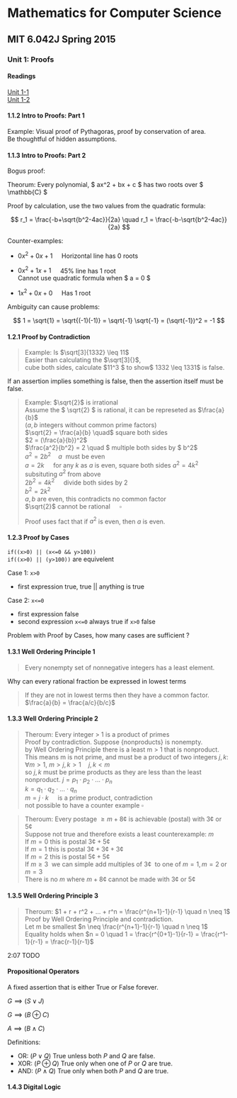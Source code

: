 # Mathematics for Computer Science
## MIT 6.042J Spring 2015
### Unit 1: Proofs

#### Readings
[Unit 1-1](https://ocw.mit.edu/courses/6-042j-mathematics-for-computer-science-spring-2015/resources/mit6_042js15_session1/)  
[Unit 1-2](https://ocw.mit.edu/courses/6-042j-mathematics-for-computer-science-spring-2015/resources/mit6_042js15_session2/)  

#### 1.1.2 Intro to Proofs: Part 1

Example: Visual proof of Pythagoras, proof by conservation of area.  
Be thoughtful of hidden assumptions.  

#### 1.1.3 Intro to Proofs: Part 2

Bogus proof:

Theorum: Every polynomial, $ ax^2 + bx + c $ has two roots over $ \mathbb{C} $

Proof by calculation, use the two values from the quadratic formula:

$$ r_1 = \frac{-b+\sqrt{b^2-4ac}}{2a} \quad r_1 = \frac{-b-\sqrt{b^2-4ac}}{2a} $$ 

Counter-examples:
- $0x^2 + 0x + 1 \quad$ Horizontal line has 0 roots
- $0x^2 + 1x + 1 \quad$ 45% line has 1 root  
Cannot use quadratic formula when $ a = 0 $  

- $1x^2 + 0x + 0 \quad$ Has 1 root

Ambiguity can cause problems:

$$ 1 = \sqrt{1} = \sqrt{(-1)(-1)} = \sqrt{-1} \sqrt{-1} = (\sqrt{-1})^2 = -1 $$  

#### 1.2.1 Proof by Contradiction

> Example:
> Is $\sqrt[3]{1332} \leq 11$  
> Easier than calculating the $\sqrt[3]{}$,  
> cube both sides, calculate $11^3 $ to show$ 1332 \leq 1331$ is false.  

If an assertion implies something is false, then the assertion itself must be false.  

> Example:
> $\sqrt{2}$ is irrational  
> Assume the $ \sqrt{2} $ is rational, it can be represeted as $\frac{a}{b}$  
> ($a, b$ integers without common prime factors)  
> $\sqrt{2} = \frac{a}{b} \quad$  square both sides  
> $2 = (\frac{a}{b})^2$  
> $\frac{a^2}{b^2} = 2 \quad $  multiple both sides by $ b^2$  
> $a^2 = 2b^2 \quad a \:$ must be even  
> $a = 2k \quad$ for any $k$ as $a$ is even, square both sides 
> $a^2 = 4k^2 \quad$ subsituting $a^2$ from above  
> $2b^2 = 4k^2 \quad$ divide both sides by 2  
> $b^2 = 2k^2 \quad$  
> $a,b$ are even, this contradicts no common factor  
> $\sqrt{2}$ cannot be rational $\quad \square$
>  
> Proof uses fact that if $a^2$ is even, then $a$ is even.  
>  

#### 1.2.3 Proof by Cases

```if((x>0) || (x<=0 && y>100))```  
```if((x>0) || (y>100))```  are equivelent  

Case 1: ```x>0```  
- first expression true, true || anything is true  

Case 2: ```x<=0```  
- first expression false
- second expression ```x<=0``` always true if ```x>0``` false
  
Problem with Proof by Cases, how many cases are sufficient ?  
  
#### 1.3.1 Well Ordering Principle 1

> Every nonempty set of nonnegative integers has a least element.  

Why can every rational fraction be expressed in lowest terms  

> If they are not in lowest terms then they have a common factor.  
> $\frac{a}{b} = \frac{a/c}{b/c}$  

#### 1.3.3 Well Ordering Principle 2

> Theroum: Every integer > 1 is a product of primes  
> Proof by contradiction. Suppose {nonproducts} is nonempty.  
> by Well Ordering Principle there is a least m > 1 that is nonproduct. 
> This means m is not prime, and must be a product of two integers $j,k$:
> $\forall m > 1, \: m > j,k > 1 \quad j,k < m$  
> so $j,k$ must be prime products as they are less than the least nonproduct.
> $j = p_1 \cdot p_2 \cdot ... \cdot p_n$  
> $k = q_1 \cdot q_2 \cdot ... \cdot q_n$  
> $m = j \cdot k \quad$ is a prime product, contradiction  
> not possible to have a counter example $\square$  

> Theroum: Every postage $\geq m + 8¢$ is achievable (postal) with $3¢ \text{ or } 5¢$  
> Suppose not true and therefore exists a least counterexample: $m$  
> If $m=0$ this is postal $3¢ + 5¢$  
> If $m=1$ this is postal $3¢ + 3¢ + 3¢$  
> If $m=2$ this is postal $5¢ + 5¢$  
> If $m \geq 3 \:$ we can simple add multiples of $3¢ \:$ to one of $m=1, m=2 \text{ or } m=3$  
> There is no $m \text{ where } m + 8¢$ cannot be made with $3¢ \text{ or } 5¢$  
  
#### 1.3.5 Well Ordering Principle 3

> Theroum: $1 + r + r^2 + ... + r^n = \frac{r^{n+1}-1}{r-1} \quad n \neq 1$  
> Proof by Well Ordering Principle and contradiction.  
> Let m be smallest $n \neq \frac{r^{n+1}-1}{r-1} \quad n \neq 1$  
> Equality holds when $n = 0 \quad 1 = \frac{r^{0+1}-1}{r-1} =  \frac{r^1-1}{r-1} = \frac{r-1}{r-1}$   

2:07 TODO

#### Propositional Operators

A fixed assertion that is either True or False forever.  

$G \implies (S \lor J)$  

$G \implies (B \oplus C)$  

$A \implies (B \land C)$  

Definitions:  
- OR: $(P \lor Q)$ True unless both $P$ and $Q$ are false.  
- XOR: $(P \oplus Q)$ True only when one of $P$ or $Q$ are true.  
- AND: $(P \land Q)$ True only when both $P$ and $Q$ are true.  

#### 1.4.3 Digital Logic





